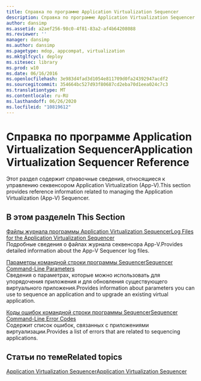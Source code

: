 ```yaml
---
title: Справка по программе Application Virtualization Sequencer
description: Справка по программе Application Virtualization Sequencer
author: dansimp
ms.assetid: a2aef256-98c0-4f81-83a2-af4b64208088
ms.reviewer: ''
manager: dansimp
ms.author: dansimp
ms.pagetype: mdop, appcompat, virtualization
ms.mktglfcycl: deploy
ms.sitesec: library
ms.prod: w10
ms.date: 06/16/2016
ms.openlocfilehash: 3e983d4fad3d1054e811709d0fa24392947acdf2
ms.sourcegitcommit: 354664bc527d93f80687cd2eba70d1eea024c7c3
ms.translationtype: MT
ms.contentlocale: ru-RU
ms.lasthandoff: 06/26/2020
ms.locfileid: "10819612"
---
```

# <span data-ttu-id="95cc2-103">Справка по программе Application Virtualization Sequencer</span><span class="sxs-lookup"><span data-stu-id="95cc2-103">Application Virtualization Sequencer Reference</span></span>


<span data-ttu-id="95cc2-104">Этот раздел содержит справочные сведения, относящиеся к управлению секвенсором Application Virtualization (App-V).</span><span class="sxs-lookup"><span data-stu-id="95cc2-104">This section provides reference information related to managing the Application Virtualization (App-V) Sequencer.</span></span>

## <span data-ttu-id="95cc2-105">В этом разделе</span><span class="sxs-lookup"><span data-stu-id="95cc2-105">In This Section</span></span>


<a href="" id="log-files-for-the-application-virtualization-sequencer"></a>[<span data-ttu-id="95cc2-106">Файлы журнала программы Application Virtualization Sequencer</span><span class="sxs-lookup"><span data-stu-id="95cc2-106">Log Files for the Application Virtualization Sequencer</span></span>](log-files-for-the-application-virtualization-sequencer.md)  
<span data-ttu-id="95cc2-107">Подробные сведения о файлах журнала секвенсора App-V.</span><span class="sxs-lookup"><span data-stu-id="95cc2-107">Provides detailed information about the App-V Sequencer log files.</span></span>

<a href="" id="sequencer-command-line-parameters"></a>[<span data-ttu-id="95cc2-108">Параметры командной строки программы Sequencer</span><span class="sxs-lookup"><span data-stu-id="95cc2-108">Sequencer Command-Line Parameters</span></span>](sequencer-command-line-parameters.md)  
<span data-ttu-id="95cc2-109">Сведения о параметрах, которые можно использовать для упорядочения приложения и для обновления существующего виртуального приложения.</span><span class="sxs-lookup"><span data-stu-id="95cc2-109">Provides information about parameters you can use to sequence an application and to upgrade an existing virtual application.</span></span>

<a href="" id="sequencer-command-line-error-codes"></a>[<span data-ttu-id="95cc2-110">Коды ошибок командной строки программы Sequencer</span><span class="sxs-lookup"><span data-stu-id="95cc2-110">Sequencer Command-Line Error Codes</span></span>](sequencer-command-line-error-codes.md)  
<span data-ttu-id="95cc2-111">Содержит список ошибок, связанных с приложениями виртуализации.</span><span class="sxs-lookup"><span data-stu-id="95cc2-111">Provides a list of errors that are related to sequencing applications.</span></span>

## <span data-ttu-id="95cc2-112">Статьи по теме</span><span class="sxs-lookup"><span data-stu-id="95cc2-112">Related topics</span></span>


[<span data-ttu-id="95cc2-113">Application Virtualization Sequencer</span><span class="sxs-lookup"><span data-stu-id="95cc2-113">Application Virtualization Sequencer</span></span>](application-virtualization-sequencer.md)

 

 






